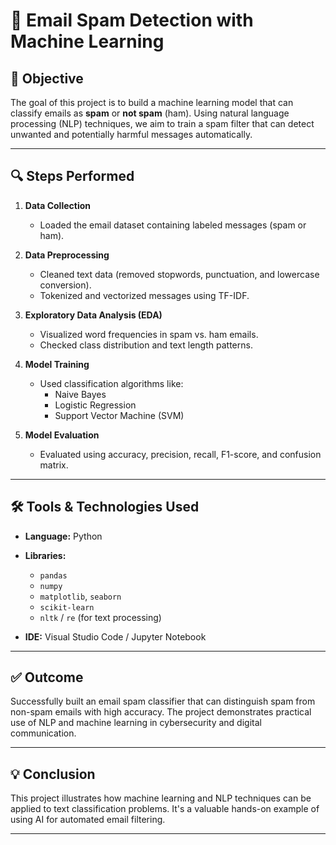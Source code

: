 # 📧 Email Spam Detection with Machine Learning

## 📌 Objective

The goal of this project is to build a machine learning model that can classify emails as **spam** or **not spam** (ham). Using natural language processing (NLP) techniques, we aim to train a spam filter that can detect unwanted and potentially harmful messages automatically.

---

## 🔍 Steps Performed

1. **Data Collection**  
   - Loaded the email dataset containing labeled messages (spam or ham).

2. **Data Preprocessing**  
   - Cleaned text data (removed stopwords, punctuation, and lowercase conversion).
   - Tokenized and vectorized messages using TF-IDF.

3. **Exploratory Data Analysis (EDA)**  
   - Visualized word frequencies in spam vs. ham emails.
   - Checked class distribution and text length patterns.

4. **Model Training**  
   - Used classification algorithms like:
     - Naive Bayes  
     - Logistic Regression  
     - Support Vector Machine (SVM)

5. **Model Evaluation**  
   - Evaluated using accuracy, precision, recall, F1-score, and confusion matrix.

---

## 🛠️ Tools & Technologies Used

- **Language:** Python  
- **Libraries:**  
  - `pandas`  
  - `numpy`  
  - `matplotlib`, `seaborn`  
  - `scikit-learn`  
  - `nltk` / `re` (for text processing)

- **IDE:** Visual Studio Code / Jupyter Notebook

---

## ✅ Outcome

Successfully built an email spam classifier that can distinguish spam from non-spam emails with high accuracy. The project demonstrates practical use of NLP and machine learning in cybersecurity and digital communication.

---

## 💡 Conclusion

This project illustrates how machine learning and NLP techniques can be applied to text classification problems. It's a valuable hands-on example of using AI for automated email filtering.

---
